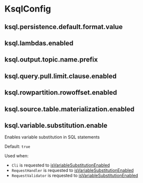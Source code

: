 # KsqlConfig

## <span id="KSQL_DEFAULT_VALUE_FORMAT_CONFIG"><span id="ksql.persistence.default.format.value"> ksql.persistence.default.format.value

## <span id="KSQL_LAMBDAS_ENABLED"><span id="ksql.lambdas.enabled"> ksql.lambdas.enabled

## <span id="KSQL_OUTPUT_TOPIC_NAME_PREFIX_CONFIG"><span id="ksql.output.topic.name.prefix"> ksql.output.topic.name.prefix

## <span id="KSQL_QUERY_PULL_LIMIT_CLAUSE_ENABLED"><span id="ksql.query.pull.limit.clause.enabled"> ksql.query.pull.limit.clause.enabled

## <span id="KSQL_ROWPARTITION_ROWOFFSET_ENABLED"><span id="ksql.rowpartition.rowoffset.enabled"> ksql.rowpartition.rowoffset.enabled

## <span id="KSQL_SOURCE_TABLE_MATERIALIZATION_ENABLED"><span id="ksql.source.table.materialization.enabled"> ksql.source.table.materialization.enabled

## <span id="KSQL_VARIABLE_SUBSTITUTION_ENABLE"><span id="ksql.variable.substitution.enable"> ksql.variable.substitution.enable

Enables variable substitution in SQL statements

Default: `true`

Used when:

* `Cli` is requested to [isVariableSubstitutionEnabled](cli/Cli.md#isVariableSubstitutionEnabled)
* `RequestHandler` is requested to [isVariableSubstitutionEnabled](rest/RequestHandler.md#isVariableSubstitutionEnabled)
* `RequestValidator` is requested to [isVariableSubstitutionEnabled](rest/RequestValidator.md#isVariableSubstitutionEnabled)

